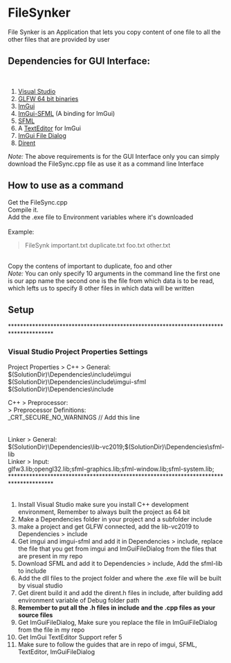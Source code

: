 # FileSynker
File Synker is an Application that lets you copy content of one file to all the other files that are provided by user

<h2>Dependencies for GUI Interface:</h2> <br>
<ol>
  <li> <a href="https://visualstudio.microsoft.com/">Visual Studio</a> </li>
  <li> <a href="https://www.glfw.org/download.html">GLFW 64 bit binaries</a> </li>
  <li> <a href="https://github.com/ocornut/imgui/tree/tables">ImGui</a> </li>
  <li> <a href="https://github.com/eliasdaler/imgui-sfml">ImGui-SFML</a> (A binding for ImGui) </li>
  <li> <a href="https://www.sfml-dev.org/download.php">SFML</a> </li>
  <li> A <a href="https://github.com/BalazsJako/ImGuiColorTextEdit">TextEditor</a> for ImGui </li>
  <li> <a href="https://github.com/aiekick/ImGuiFileDialog#detail-view-mode">ImGui File Dialog</a></li>
  <li> <a href="https://github.com/tronkko/dirent">Dirent</a> </li>
</ol>

<i>Note: </i> The above requirements is for the GUI Interface only you can simply download the FileSync.cpp file as use it as a command line Interface <br>

<h2>How to use as a command</h2>
Get the FileSync.cpp <br>
Compile it. <br>
Add the .exe file to Environment variables where it's downloaded <br>
<br>
Example: <br>
<blockquote>
  FileSynk important.txt duplicate.txt foo.txt other.txt
</blockquote>
<br>
Copy the contens of important to duplicate, foo and other <br>
<i>Note:</i> You can only specify 10 arguments in the command line the first one is our app name the second one is the file from which data is to be read, which lefts us to specify 8 other files in which data will be written
<br>
<h2>Setup</h2>
**************************************************************************************
<h3>Visual Studio Project Properties Settings</h3>
Project Properties > C++ > General:
	$(SolutionDir)\Dependencies\include\imgui
	$(SolutionDir)\Dependencies\include\imgui-sfml
	$(SolutionDir)\Dependencies\include
	
C++ > Preprocessor: <br>
	> Preprocessor Definitions: <br>
		_CRT_SECURE_NO_WARNINGS   // Add this line <br>
<br><br>
Linker > General: <br>
	$(SolutionDir)\Dependencies\lib-vc2019;$(SolutionDir)\Dependencies\sfml-lib <br>
Linker > Input: <br>
	glfw3.lib;opengl32.lib;sfml-graphics.lib;sfml-window.lib;sfml-system.lib; <br>
************************************************************************************** <br>
<br>
<ol>
  <li>Install Visual Studio make sure you install C++ development environment, Remember to always built the project as 64 bit</li>
  <li>Make a Dependencies folder in your project and a subfolder include</li>
  <li>make a project and get GLFW connected, add the lib-vc2019 to Dependencies > include</li>
  <li>Get imgui and imgui-sfml and add it in Dependencies > include, replace the file that you get from imgui and ImGuiFileDialog from the files that are present in my repo</li>
  <li>Download SFML and add it to Dependencies > include, Add the sfml-lib to include</li>
  <li>Add the dll files to the project folder and where the .exe file will be built by visual studio</li>
  <li>Get dirent build it and add the dirent.h files in include, after building add environment variable of  Debug folder path</li>
  <li><strong>Remember to put all the .h files in include and the .cpp files as your source files</strong></li>
  <li>Get ImGuiFileDialog, Make sure you replace the file in ImGuiFileDialog from the file in my repo</li>
  <li>Get ImGui TextEditor Support refer 5</li>
  <li>Make sure to follow the guides that are in repo of imgui, SFML, TextEditor, ImGuiFileDialog</li>
</ol>
